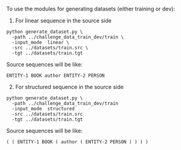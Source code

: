 To use the modules for generating datasets (either training or dev):

1. For linear sequence in the source side
```
python generate_dataset.py \
  -path ../challenge_data_train_dev/train \
  -input_mode  linear \
  -src ../datasets/train.src \
  -tgt ../datasets/train.tgt
```
Source sequences will be like:
```
ENTITY-1 BOOK author ENTITY-2 PERSON
```

2. For structured sequence in the source side
``` 
python generate_dataset.py \
  -path ../challenge_data_train_dev/train
  -input_mode  structured
  -src ../datasets/train.src
  -tgt ../datasets/train.tgt
```
Source sequences will be like:
```
( ( ENTITY-1 BOOK ( author ( ENTITY-2 PERSON ) ) ) )
```
